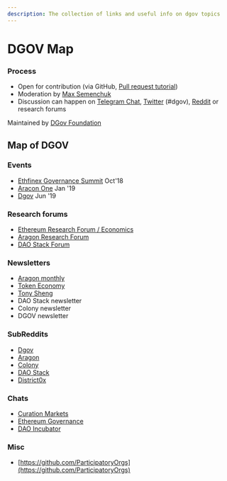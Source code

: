 ```yaml
---
description: The collection of links and useful info on dgov topics
---
```


# DGOV Map

### Process

* Open for contribution \(via GitHub, [Pull request tutorial](https://www.youtube.com/watch?v=IBYHohWm_5w)\)
* Moderation by [Max Semenchuk](mailto:max.semenchuk@gmail.com)
* Discussion can happen on [Telegram Chat](https://t.me/joinchat/E9cyAw9Ix0g4CS8PNTvR3g), [Twitter](https://twitter.com/hashtag/dgov) \(\#dgov\), [Reddit](https://new.reddit.com/r/dgov/) or research forums

Maintained by [DGov Foundation](https://dgov.foundation/)

## Map of DGOV 

### **Events**

* ​[Ethfinex Governance Summit](https://summit.ethfinex.com/) Oct'18
* ​[Aracon One](https://aracon.one/) Jan '19
* ​[Dgov](https://dgov.earth/) Jun '19

### **Research forums**

* ​[Ethereum Research Forum / Economics](https://ethresear.ch/c/economics)​
* ​[Aragon Research Forum](https://research.aragon.org/)​
* ​[DAO Stack Forum](https://forum.daostack.io/)​

### **Newsletters**

* ​[Aragon monthly](https://monthly.aragon.org/)​
* ​[Token Economy](http://weekly.tokeneconomy.co/)​
* ​[Tony Sheng](https://www.tonysheng.com/)​
* DAO Stack newsletter
* Colony newsletter
* DGOV newsletter

### **SubReddits**

* ​[Dgov](https://new.reddit.com/r/dgov/)​
* ​[Aragon](https://www.reddit.com/r/aragonproject/)​
* ​[Colony](https://www.reddit.com/r/joincolony)​
* ​[DAO Stack](https://www.reddit.com/r/daostack/)​
* ​[District0x](https://www.reddit.com/r/district0x)​

### **Chats**

* ​[Curation Markets](https://gitter.im/Curation-Markets/Lobby)​
* ​[Ethereum Governance](https://gitter.im/ethereum/governance)​
* ​[DAO Incubator](https://t.me/DAOincubator)​

### **Misc**

* ​[https://github.com/ParticipatoryOrgs](https://github.com/ParticipatoryOrgs)​


